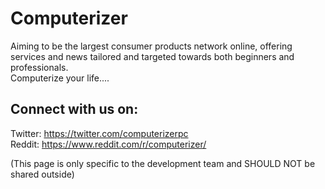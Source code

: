 # Computerizer

Aiming to be the largest consumer products network online, offering services and news tailored and targeted towards both beginners and professionals.  
Computerize your life....


## Connect with us on: 

Twitter: <https://twitter.com/computerizerpc>  
Reddit: <https://www.reddit.com/r/computerizer/>  

(This page is only specific to the development team and SHOULD NOT be shared outside)
